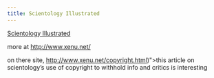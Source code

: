 ```yaml
---
title: Scientology Illustrated
---
```


<p><a href="http://www.xenu.net/archive/scientology_illustrated/">Scientology Illustrated</a></p>

<p>more at <a href="http://www.xenu.net/">http://www.xenu.net/</a></p>

<p>on there site, <a href="(<a href="http://www.xenu.net/copyright.html">http://www.xenu.net/copyright.html</a>)">this article</a> on scientology&#8217;s use of copyright to withhold info and critics is interesting</p>
